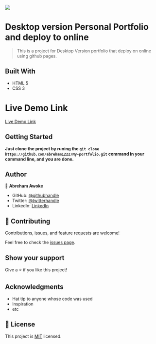 ![](https://img.shields.io/badge/Microverse-blueviolet)

# Desktop version Personal Portfolio and deploy to online

> This is a project for Desktop Version portfolio that deploy on online using github pages.

## Built With

- HTML 5
- CSS 3

# Live Demo Link

[Live Demo Link](https://abreham1222.github.io/My-portfolio/)

## Getting Started

**Just clone the project by runing the `git clone https://github.com/abreham1222/My-portfolio.git` command in your command line, and you are done.**

## Author

👤 **Abreham Awoke**

- GitHub: [@githubhandle](https://github.com/abreham1222)
- Twitter: [@twitterhandle](https://twitter.com/Abreham1222)
- LinkedIn: [LinkedIn](https://linkedin.com/in/abreham1222)

## 🤝 Contributing
Contributions, issues, and feature requests are welcome!

Feel free to check the [issues page](../../issues/).

## Show your support

Give a ⭐️ if you like this project!

## Acknowledgments

- Hat tip to anyone whose code was used
- Inspiration
- etc

## 📝 License

This project is [MIT](./MIT.md) licensed.